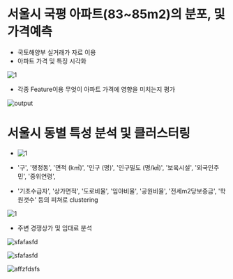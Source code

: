 # 서울시 국평 아파트(83~85m2)의 분포, 및 가격예측
- 국토해양부 실거래가 자료 이용
- 아파트 가격 및 특징 시각화

![1](https://user-images.githubusercontent.com/6335562/212823820-bef2f711-e04f-4243-be67-d510db583689.png)

- 각종 Feature이용 무엇이 아파트 가격에 영향을 미치는지 평가

![output](https://user-images.githubusercontent.com/6335562/212824271-05ffc620-c9c1-4d35-9697-f7c3ebf5910b.png)

# 서울시 동별 특성 분석 및 클러스터링

- ![1](https://user-images.githubusercontent.com/6335562/212824465-965b75d8-3599-4fd4-adaa-0bf939b3c1b9.png)

- '구', '행정동', '면적 (k㎡)', '인구 (명)', '인구밀도 (명/㎢)', '보육시설', '외국인주민', '중위연령',
- '기초수급자', '상가면적', '도로비율', '임야비율', '공원비율', '전세m2당보증금', '학원갯수' 등의 피쳐로 clustering

![1](https://user-images.githubusercontent.com/6335562/212824825-a65a1496-ef8c-459b-a9ab-426122c4494f.png)

- 주변 경쟁상가 및 임대료 분석 

![sfafasfd](https://user-images.githubusercontent.com/6335562/212825393-e626cabb-04b7-431e-91e9-bdd10d8360cf.png)

![sfafasfd](https://user-images.githubusercontent.com/6335562/212825773-9bbe60d9-0b10-4321-b142-3f3f2f7aba97.png)

![affzfdsfs](https://user-images.githubusercontent.com/6335562/212825875-e649fb96-ef49-49f1-a54d-1282d022194f.png)
